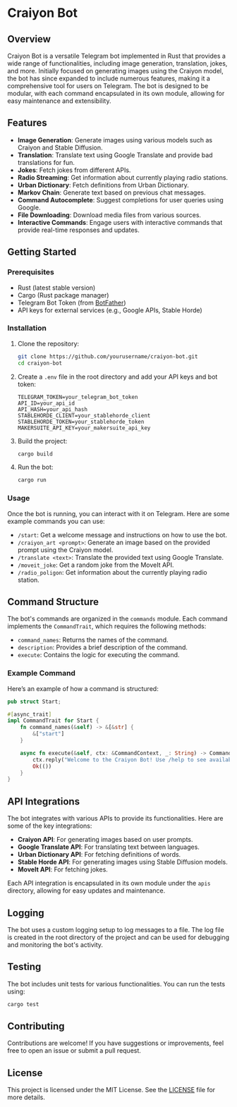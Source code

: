 # Craiyon Bot

## Overview

Craiyon Bot is a versatile Telegram bot implemented in Rust that provides a wide range of functionalities, including image generation, translation, jokes, and more. Initially focused on generating images using the Craiyon model, the bot has since expanded to include numerous features, making it a comprehensive tool for users on Telegram. The bot is designed to be modular, with each command encapsulated in its own module, allowing for easy maintenance and extensibility.

## Features

- **Image Generation**: Generate images using various models such as Craiyon and Stable Diffusion.
- **Translation**: Translate text using Google Translate and provide bad translations for fun.
- **Jokes**: Fetch jokes from different APIs.
- **Radio Streaming**: Get information about currently playing radio stations.
- **Urban Dictionary**: Fetch definitions from Urban Dictionary.
- **Markov Chain**: Generate text based on previous chat messages.
- **Command Autocomplete**: Suggest completions for user queries using Google.
- **File Downloading**: Download media files from various sources.
- **Interactive Commands**: Engage users with interactive commands that provide real-time responses and updates.

## Getting Started

### Prerequisites

- Rust (latest stable version)
- Cargo (Rust package manager)
- Telegram Bot Token (from [BotFather](https://core.telegram.org/bots#botfather))
- API keys for external services (e.g., Google APIs, Stable Horde)

### Installation

1. Clone the repository:

   ```bash
   git clone https://github.com/yourusername/craiyon-bot.git
   cd craiyon-bot
   ```

2. Create a `.env` file in the root directory and add your API keys and bot token:

   ```plaintext
   TELEGRAM_TOKEN=your_telegram_bot_token
   API_ID=your_api_id
   API_HASH=your_api_hash
   STABLEHORDE_CLIENT=your_stablehorde_client
   STABLEHORDE_TOKEN=your_stablehorde_token
   MAKERSUITE_API_KEY=your_makersuite_api_key
   ```

3. Build the project:

   ```bash
   cargo build
   ```

4. Run the bot:

   ```bash
   cargo run
   ```

### Usage

Once the bot is running, you can interact with it on Telegram. Here are some example commands you can use:

- `/start`: Get a welcome message and instructions on how to use the bot.
- `/craiyon_art <prompt>`: Generate an image based on the provided prompt using the Craiyon model.
- `/translate <text>`: Translate the provided text using Google Translate.
- `/moveit_joke`: Get a random joke from the MoveIt API.
- `/radio_poligon`: Get information about the currently playing radio station.

## Command Structure

The bot's commands are organized in the `commands` module. Each command implements the `CommandTrait`, which requires the following methods:

- `command_names`: Returns the names of the command.
- `description`: Provides a brief description of the command.
- `execute`: Contains the logic for executing the command.

### Example Command

Here’s an example of how a command is structured:

```rust
pub struct Start;

#[async_trait]
impl CommandTrait for Start {
    fn command_names(&self) -> &[&str] {
        &["start"]
    }

    async fn execute(&self, ctx: &CommandContext, _: String) -> CommandResult {
        ctx.reply("Welcome to the Craiyon Bot! Use /help to see available commands.").await?;
        Ok(())
    }
}
```

## API Integrations

The bot integrates with various APIs to provide its functionalities. Here are some of the key integrations:

- **Craiyon API**: For generating images based on user prompts.
- **Google Translate API**: For translating text between languages.
- **Urban Dictionary API**: For fetching definitions of words.
- **Stable Horde API**: For generating images using Stable Diffusion models.
- **MoveIt API**: For fetching jokes.

Each API integration is encapsulated in its own module under the `apis` directory, allowing for easy updates and maintenance.

## Logging

The bot uses a custom logging setup to log messages to a file. The log file is created in the root directory of the project and can be used for debugging and monitoring the bot's activity.

## Testing

The bot includes unit tests for various functionalities. You can run the tests using:

```bash
cargo test
```

## Contributing

Contributions are welcome! If you have suggestions or improvements, feel free to open an issue or submit a pull request.

## License

This project is licensed under the MIT License. See the [LICENSE](LICENSE) file for more details.
